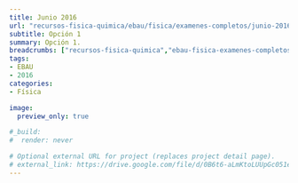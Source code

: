 ```yaml
---
title: Junio 2016
url: "recursos-fisica-quimica/ebau/fisica/examenes-completos/junio-2016-1"
subtitle: Opción 1
summary: Opción 1.
breadcrumbs: ["recursos-fisica-quimica","ebau-fisica-examenes-completos"]
tags:
- EBAU
- 2016
categories:
- Física

image:
  preview_only: true

#_build:
#  render: never

# Optional external URL for project (replaces project detail page).
# external_link: https://drive.google.com/file/d/0B6t6-aLmKtoLUUpGc051eERKOFk/view
---
```


<div id="adobe-dc-view" style="width: 100vw; position: relative; left: 50%; right: 50%; margin-left: -50vw; margin-right: -50vw;"></div>
<script src="https://documentcloud.adobe.com/view-sdk/main.js"></script>
<script type="text/javascript">
	document.addEventListener("adobe_dc_view_sdk.ready", function(){ 
		var adobeDCView = new AdobeDC.View({clientId: "5b6be996ab824b0e8113830d11740fa3", divId: "adobe-dc-view"});
		adobeDCView.previewFile({
			content:{location: {url: "https://fisiquimicamente.com/recursos-fisica-quimica/ebau/fisica/examenes-completos/junio-2016-1/junio-2016-1-EBAU-Fisica.pdf"}},
			metaData:{fileName: "junio-2016-1-EBAU-Fisica.pdf"}
		}, {embedMode: "IN_LINE"});
	});
</script>